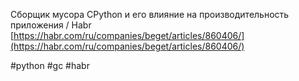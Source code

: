 
Сборщик мусора CPython и его влияние на производительность приложения / Habr [https://habr.com/ru/companies/beget/articles/860406/](https://habr.com/ru/companies/beget/articles/860406/)


#python
#gc
#habr 

